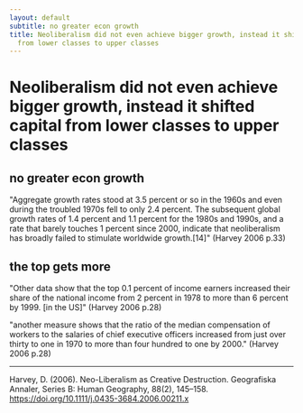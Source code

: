 ```yaml
---
layout: default
subtitle: no greater econ growth
title: Neoliberalism did not even achieve bigger growth, instead it shifted capital
  from lower classes to upper classes
---
```

# Neoliberalism did not even achieve bigger growth, instead it shifted capital from lower classes to upper classes 
## no greater econ growth
"Aggregate growth rates stood at 3.5 percent or so in the 1960s and even during       the troubled 1970s fell to only 2.4 percent. The subsequent global growth rates       of 1.4 percent and 1.1 percent for the 1980s and 1990s, and a rate that barely       touches 1 percent since 2000, indicate that neoliberalism has broadly failed to       stimulate worldwide growth.[14]" (Harvey 2006 p.33)

## the top gets more 
"Other data show that the top 0.1 percent of income earners increased their share of the national income from 2 percent in 1978 to more than 6 percent by 1999. [in the US]" (Harvey 2006 p.28)

"another measure shows that the ratio of the median compensation of workers to the salaries of chief executive officers increased from just over thirty to one in 1970 to more than four hundred to one by 2000." (Harvey 2006 p.28)


______
Harvey, D. (2006). Neo-Liberalism as Creative Destruction. Geografiska Annaler, Series B: Human Geography, 88(2), 145–158. https://doi.org/10.1111/j.0435-3684.2006.00211.x

